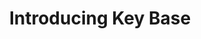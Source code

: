 ---
layout: post
title: "Introducing Key Base"
tags: [sample post, readability, test]
comments: true
---